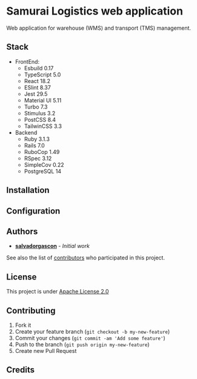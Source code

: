 # Samurai Logistics web application

Web application for warehouse (WMS) and transport (TMS) management.

## Stack

- FrontEnd:
  - Esbuild 0.17
  - TypeScript 5.0
  - React 18.2
  - ESlint 8.37
  - Jest 29.5
  - Material UI 5.11
  - Turbo 7.3
  - Stimulus 3.2
  - PostCSS 8.4
  - TailwinCSS 3.3   
- Backend
  - Ruby 3.1.3
  - Rails 7.0
  - RuboCop 1.49
  - RSpec 3.12
  - SimpleCov 0.22
  - PostgreSQL 14

## Installation

## Configuration


## Authors

* [**salvadorgascon**](https://github.com/salvadorgascon) - *Initial work*

See also the list of [contributors](https://github.com/salvadorgascon/samurai-logistics-webapp/contributors) who participated in this project.

## License

This project is under [Apache License 2.0](https://github.com/salvadorgascon/samurai-logistics-webapp/blob/master/LICENSE)

## Contributing

1. Fork it
2. Create your feature branch (`git checkout -b my-new-feature`)
3. Commit your changes (`git commit -am 'Add some feature'`)
4. Push to the branch (`git push origin my-new-feature`)
5. Create new Pull Request

## Credits
